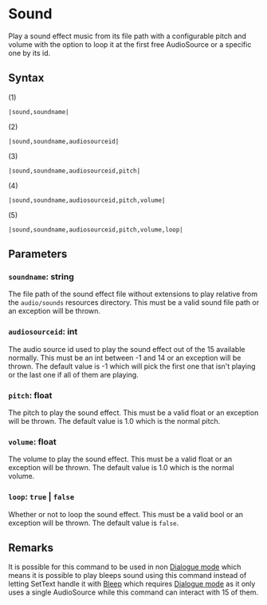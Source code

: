 # Sound

Play a sound effect music from its file path with a configurable pitch and volume with the option to loop it at the first free AudioSource or a specific one by its id.

## Syntax

(1)

````
|sound,soundname|
````

(2)

````
|sound,soundname,audiosourceid|
````

(3)

````
|sound,soundname,audiosourceid,pitch|
````

(4)

````
|sound,soundname,audiosourceid,pitch,volume|
````

(5)

````
|sound,soundname,audiosourceid,pitch,volume,loop|
````

## Parameters

### `soundname`: string

The file path of the sound effect file without extensions to play relative from the `audio/sounds` resources directory. This must be a valid sound file path or an exception will be thrown.

### `audiosourceid`: int

The audio source id used to play the sound effect out of the 15 available normally. This must be an int between -1 and 14 or an exception will be thrown. The default value is -1 which will pick the first one that isn't playing or the last one if all of them are playing.

### `pitch`: float

The pitch to play the sound effect. This must be a valid float or an exception will be thrown. The default value is 1.0 which is the normal pitch.

### `volume`: float

The volume to play the sound effect. This must be a valid float or an exception will be thrown. The default value is 1.0 which is the normal volume.

### `loop`: `true` | `false`

Whether or not to loop the sound effect. This must be a valid bool or an exception will be thrown. The default value is `false`.

## Remarks

It is possible for this command to be used in non [Dialogue mode](../../Dialogue%20mode.md) which means it is possible to play bleeps sound using this command instead of letting SetText handle it with [Bleep](Bleep.md) which requires [Dialogue mode](../../Dialogue%20mode.md) as it only uses a single AudioSource while this command can interact with 15 of them.
